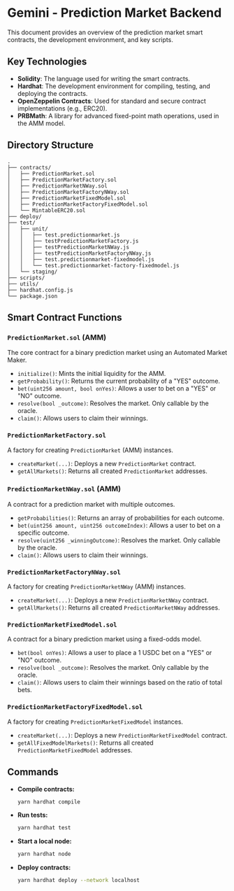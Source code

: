 # Gemini - Prediction Market Backend

This document provides an overview of the prediction market smart contracts, the development environment, and key scripts.

## Key Technologies

*   **Solidity**: The language used for writing the smart contracts.
*   **Hardhat**: The development environment for compiling, testing, and deploying the contracts.
*   **OpenZeppelin Contracts**: Used for standard and secure contract implementations (e.g., ERC20).
*   **PRBMath**: A library for advanced fixed-point math operations, used in the AMM model.

## Directory Structure

```
.
├── contracts/
│   ├── PredictionMarket.sol
│   ├── PredictionMarketFactory.sol
│   ├── PredictionMarketNWay.sol
│   ├── PredictionMarketFactoryNWay.sol
│   ├── PredictionMarketFixedModel.sol
│   ├── PredictionMarketFactoryFixedModel.sol
│   └── MintableERC20.sol
├── deploy/
├── test/
│   ├── unit/
│   │   ├── test.predictionmarket.js
│   │   ├── testPredictionMarketFactory.js
│   │   ├── testPredictionMarketNWay.js
│   │   ├── testPredictionMarketFactoryNWay.js
│   │   ├── test.predictionmarket-fixedmodel.js
│   │   └── test.predictionmarket-factory-fixedmodel.js
│   └── staging/
├── scripts/
├── utils/
├── hardhat.config.js
└── package.json
```

## Smart Contract Functions

### `PredictionMarket.sol` (AMM)

The core contract for a binary prediction market using an Automated Market Maker.

*   `initialize()`: Mints the initial liquidity for the AMM.
*   `getProbability()`: Returns the current probability of a "YES" outcome.
*   `bet(uint256 amount, bool onYes)`: Allows a user to bet on a "YES" or "NO" outcome.
*   `resolve(bool _outcome)`: Resolves the market. Only callable by the oracle.
*   `claim()`: Allows users to claim their winnings.

### `PredictionMarketFactory.sol`

A factory for creating `PredictionMarket` (AMM) instances.

*   `createMarket(...)`: Deploys a new `PredictionMarket` contract.
*   `getAllMarkets()`: Returns all created `PredictionMarket` addresses.

### `PredictionMarketNWay.sol` (AMM)

A contract for a prediction market with multiple outcomes.

*   `getProbabilities()`: Returns an array of probabilities for each outcome.
*   `bet(uint256 amount, uint256 outcomeIndex)`: Allows a user to bet on a specific outcome.
*   `resolve(uint256 _winningOutcome)`: Resolves the market. Only callable by the oracle.
*   `claim()`: Allows users to claim their winnings.

### `PredictionMarketFactoryNWay.sol`

A factory for creating `PredictionMarketNWay` (AMM) instances.

*   `createMarket(...)`: Deploys a new `PredictionMarketNWay` contract.
*   `getAllMarkets()`: Returns all created `PredictionMarketNWay` addresses.

### `PredictionMarketFixedModel.sol`

A contract for a binary prediction market using a fixed-odds model.

*   `bet(bool onYes)`: Allows a user to place a 1 USDC bet on a "YES" or "NO" outcome.
*   `resolve(bool _outcome)`: Resolves the market. Only callable by the oracle.
*   `claim()`: Allows users to claim their winnings based on the ratio of total bets.

### `PredictionMarketFactoryFixedModel.sol`

A factory for creating `PredictionMarketFixedModel` instances.

*   `createMarket(...)`: Deploys a new `PredictionMarketFixedModel` contract.
*   `getAllFixedModelMarkets()`: Returns all created `PredictionMarketFixedModel` addresses.

## Commands

*   **Compile contracts:**
    ```bash
    yarn hardhat compile
    ```
*   **Run tests:**
    ```bash
    yarn hardhat test
    ```
*   **Start a local node:**
    ```bash
    yarn hardhat node
    ```
*   **Deploy contracts:**
    ```bash
    yarn hardhat deploy --network localhost
    ```
